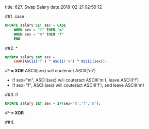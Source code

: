 title: 627. Swap Salary
date:2018-02-21 02:59:12

##1. case
```sql
UPDATE salary SET sex = CASE
    WHEN sex = "f" THEN "m"
    WHEN sex = "m" THEN "f"
    END
```

##2. **^**
```sql
update salary set sex = 
    CHAR(ASCII('f') ^ ASCII('m') ^ ASCII(sex));
```
#**^ = XOR**
ASCII(sex) will couteract ASCII('m')
- If sex="m", ASCII(sex) will couteract ASCII('m'), leave ASCII('f')
- If sex="f", ASCII(sex) will couteract ASCII('f'), and leave ASCII('m)

##3. if
```sql
UPDATE salary SET sex = IF(sex='m','f','m');
```
#**^ = XOR**

##4.

